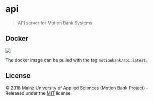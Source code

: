 [comment]: # (ACHTUNG! This is an autogenerated file and will be automatically overwritten)
[comment]: # (To edit its contents please refer to the project dir '.readme')

# api

> API server for Motion Bank Systems



## Docker

[![](https://images.microbadger.com/badges/image/motionbank/api.svg)](https://microbadger.com/images/motionbank/api "Get your own image badge on microbadger.com")

The docker image can be pulled with the tag `motionbank/api:latest`.


## License

:copyright: 2018 Mainz University of Applied Sciences (Motion Bank Project) – 
Released under the [MIT](https://github.com/motionbank-js/api/blob/master/LICENSE) license

